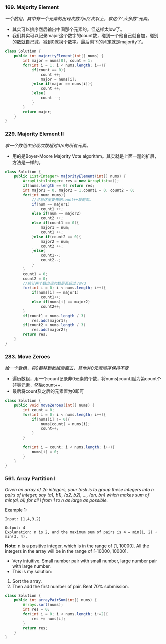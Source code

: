 ### 169. Majority Element
*一个数组，其中有一个元素的出现次数为n/2次以上，求这个“大多数”元素。*
- 其实可以排序然后输出中间那个元素的。但这样太low了。
- 我们其实可以记录major这个数字的count数，碰到一个他自己就自加，碰别的数就自己减，减到0就换个数字。最后剩下的肯定就是majority了。
```java
class Solution {
    public int majorityElement(int[] nums) {
        int major = nums[0], count = 1;
        for(int i = 1; i < nums.length; i++){
            if(count == 0){
                count ++;
                major = nums[i];
            }else if(major == nums[i]){
                count ++;
            }else{
                count --;
            }
        }
        return major;
    }
}
```
### 229. Majority Element II
*求一个数组中出现次数超过3/n的所有元素。*
- 用的是Boyer-Moore Majority Vote algorithm。其实就是上面一题的扩展，方法是一样的。
```java
class Solution {
    public List<Integer> majorityElement(int[] nums) {
        ArrayList<Integer> res = new ArrayList<>();
        if(nums.length == 0) return res;
        int major1 = 0, major2 = 1,count1 = 0, count2 = 0;
        for(int num: nums){
            //注意这里要先把count++放前面。
            if(num == major1)
                count1 ++;
            else if(num == major2)
                count2 ++;
            else if(count1 == 0){
                major1 = num;
                count1 ++;
            }else if(count2 == 0){
                major2 = num;
                count2 ++;
            }else{
                count1--;
                count2--;
            }
        }
        count1 = 0;
        count2 = 0;
        //统计两个数出现次数是否超过了N/3
        for(int i = 0; i < nums.length; i++){
            if(nums[i] == major1) 
                count1++;
            else if(nums[i] == major2) 
                count2++;
        }
        if(count1 > nums.length / 3)
            res.add(major1);
        if(count2 > nums.length / 3)
            res.add(major2);
        return res;
    }
}
```
### 283. Move Zeroes
*给一个数组，将0都移到数组后面去，其他非0元素顺序保持不变*
- 遍历数组，用一个count记录非0元素的个数，将nums[count]赋为第count个非零元素，然后count++.
- 最后将count及之后的元素置为0即可
```java
class Solution {
    public void moveZeroes(int[] nums) {
        int count = 0;
        for(int i = 0; i < nums.length; i++){
            if(nums[i] != 0){
                nums[count] = nums[i];
                count++;
            }
        }
        
        for(int i = count; i < nums.length; i++){
            nums[i] = 0;
        }
    }
}
```

### 561. Array Partition I
*Given an array of 2n integers, your task is to group these integers into n pairs of integer, say (a1, b1), (a2, b2), ..., (an, bn) which makes sum of min(ai, bi) for all i from 1 to n as large as possible.*

Example 1:
```
Input: [1,4,3,2]

Output: 4
Explanation: n is 2, and the maximum sum of pairs is 4 = min(1, 2) + min(3, 4).
```
**Note:**
n is a positive integer, which is in the range of [1, 10000].
All the integers in the array will be in the range of [-10000, 10000].
- Very intuitive. Small number pair with small number, large number pair with large number.
- This is my solution:
1. Sort the array.
2. Then add the first number of pair.
Beat 70% submission.
```java
class Solution {
    public int arrayPairSum(int[] nums) {
        Arrays.sort(nums);
        int res = 0;
        for(int i = 0; i < nums.length; i+=2){
            res += nums[i];
        }
        return res;
    }
}
```
